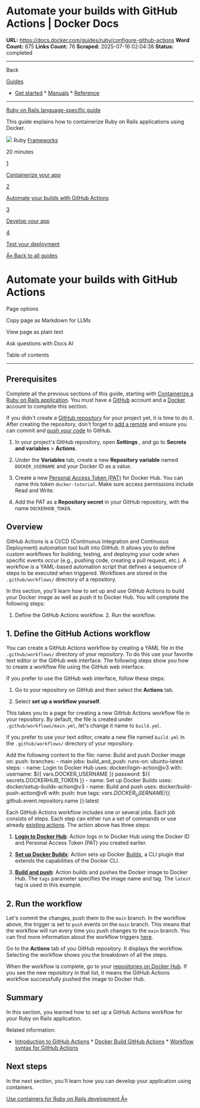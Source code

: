 # Automate your builds with GitHub Actions | Docker Docs

**URL:** https://docs.docker.com/guides/ruby/configure-github-actions
**Word Count:** 675
**Links Count:** 76
**Scraped:** 2025-07-16 02:04:38
**Status:** completed

---

Back

[Guides](https://docs.docker.com/guides/)

  * [Get started](https://docs.docker.com/get-started/)   * [Manuals](https://docs.docker.com/manuals/)   * [Reference](https://docs.docker.com/reference/)

* * *

[Ruby on Rails language-specific guide](https://docs.docker.com/guides/ruby/)

This guide explains how to containerize Ruby on Rails applications using Docker.

![](https://cdn.jsdelivr.net/gh/devicons/devicon@latest/icons/ruby/ruby-original.svg) Ruby [ Frameworks](https://docs.docker.com/tags/frameworks/)

20 minutes

[1](https://docs.docker.com/guides/ruby/containerize/)

[Containerize your app](https://docs.docker.com/guides/ruby/containerize/)

[2](https://docs.docker.com/guides/ruby/configure-github-actions/)

[Automate your builds with GitHub Actions](https://docs.docker.com/guides/ruby/configure-github-actions/)

[3](https://docs.docker.com/guides/ruby/develop/)

[Develop your app](https://docs.docker.com/guides/ruby/develop/)

[4](https://docs.docker.com/guides/ruby/deploy/)

[Test your deployment](https://docs.docker.com/guides/ruby/deploy/)

[Â« Back to all guides](https://docs.docker.com/guides/)

# Automate your builds with GitHub Actions

Page options

Copy page as Markdown for LLMs

View page as plain text

Ask questions with Docs AI

Table of contents

* * *

## Prerequisites

Complete all the previous sections of this guide, starting with [Containerize a Ruby on Rails application](https://docs.docker.com/guides/ruby/containerize/). You must have a [GitHub](https://github.com/signup) account and a [Docker](https://hub.docker.com/signup) account to complete this section.

If you didn't create a [GitHub repository](https://github.com/new) for your project yet, it is time to do it. After creating the repository, don't forget to [add a remote](https://docs.github.com/en/get-started/getting-started-with-git/managing-remote-repositories) and ensure you can commit and [push your code](https://docs.github.com/en/get-started/using-git/pushing-commits-to-a-remote-repository#about-git-push) to GitHub.

  1. In your project's GitHub repository, open **Settings** , and go to **Secrets and variables** > **Actions**.

  2. Under the **Variables** tab, create a new **Repository variable** named `DOCKER_USERNAME` and your Docker ID as a value.

  3. Create a new [Personal Access Token \(PAT\)](https://docs.docker.com/security/for-developers/access-tokens/#create-an-access-token) for Docker Hub. You can name this token `docker-tutorial`. Make sure access permissions include Read and Write.

  4. Add the PAT as a **Repository secret** in your GitHub repository, with the name `DOCKERHUB_TOKEN`.

## Overview

GitHub Actions is a CI/CD \(Continuous Integration and Continuous Deployment\) automation tool built into GitHub. It allows you to define custom workflows for building, testing, and deploying your code when specific events occur \(e.g., pushing code, creating a pull request, etc.\). A workflow is a YAML-based automation script that defines a sequence of steps to be executed when triggered. Workflows are stored in the `.github/workflows/` directory of a repository.

In this section, you'll learn how to set up and use GitHub Actions to build your Docker image as well as push it to Docker Hub. You will complete the following steps:

  1. Define the GitHub Actions workflow.   2. Run the workflow.

## 1\. Define the GitHub Actions workflow

You can create a GitHub Actions workflow by creating a YAML file in the `.github/workflows/` directory of your repository. To do this use your favorite text editor or the GitHub web interface. The following steps show you how to create a workflow file using the GitHub web interface.

If you prefer to use the GitHub web interface, follow these steps:

  1. Go to your repository on GitHub and then select the **Actions** tab.

  2. Select **set up a workflow yourself**.

This takes you to a page for creating a new GitHub Actions workflow file in your repository. By default, the file is created under `.github/workflows/main.yml`, let's change it name to `build.yml`.

If you prefer to use your text editor, create a new file named `build.yml` in the `.github/workflows/` directory of your repository.

Add the following content to the file:               name: Build and push Docker image          on:       push:         branches:           - main          jobs:       build_and_push:         runs-on: ubuntu-latest         steps:           - name: Login to Docker Hub             uses: docker/login-action@v3             with:               username: ${{ vars.DOCKER_USERNAME }}               password: ${{ secrets.DOCKERHUB_TOKEN }}                - name: Set up Docker Buildx             uses: docker/setup-buildx-action@v3                - name: Build and push             uses: docker/build-push-action@v6             with:               push: true               tags: ${{ vars.DOCKER_USERNAME }}/${{ github.event.repository.name }}:latest

Each GitHub Actions workflow includes one or several jobs. Each job consists of steps. Each step can either run a set of commands or use already [existing actions](https://github.com/marketplace?type=actions). The action above has three steps:

  1. [**Login to Docker Hub**](https://github.com/docker/login-action): Action logs in to Docker Hub using the Docker ID and Personal Access Token \(PAT\) you created earlier.

  2. [**Set up Docker Buildx**](https://github.com/docker/setup-buildx-action): Action sets up Docker [Buildx](https://github.com/docker/buildx), a CLI plugin that extends the capabilities of the Docker CLI.

  3. [**Build and push**](https://github.com/docker/build-push-action): Action builds and pushes the Docker image to Docker Hub. The `tags` parameter specifies the image name and tag. The `latest` tag is used in this example.

## 2\. Run the workflow

Let's commit the changes, push them to the `main` branch. In the workflow above, the trigger is set to `push` events on the `main` branch. This means that the workflow will run every time you push changes to the `main` branch. You can find more information about the workflow triggers [here](https://docs.github.com/en/actions/writing-workflows/choosing-when-your-workflow-runs/events-that-trigger-workflows).

Go to the **Actions** tab of you GitHub repository. It displays the workflow. Selecting the workflow shows you the breakdown of all the steps.

When the workflow is complete, go to your [repositories on Docker Hub](https://hub.docker.com/repositories). If you see the new repository in that list, it means the GitHub Actions workflow successfully pushed the image to Docker Hub.

## Summary

In this section, you learned how to set up a GitHub Actions workflow for your Ruby on Rails application.

Related information:

  * [Introduction to GitHub Actions](https://docs.docker.com/guides/gha/)   * [Docker Build GitHub Actions](https://docs.docker.com/build/ci/github-actions/)   * [Workflow syntax for GitHub Actions](https://docs.github.com/en/actions/using-workflows/workflow-syntax-for-github-actions)

## Next steps

In the next section, you'll learn how you can develop your application using containers.

[Use containers for Ruby on Rails development Â»](https://docs.docker.com/guides/ruby/develop/)